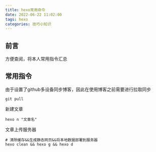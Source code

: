 ```yaml
---
title: hexo常用命令
date: 2022-06-22 11:02:00
tags: hexo
categories: 技巧小知识
---
```




## 前言

方便查阅，将本人常用指令汇总

## 常用指令

由于设置了github多设备同步博客，因此在使用博客之前需要进行拉取同步

```
git pull
```

新建文章

```
hexo n "文章名"
```

文章上传服务器

```
# 清除缓存&&生成静态网页&&将本地数据部署到服务器
hexo clean && hexo g && hexo d
```